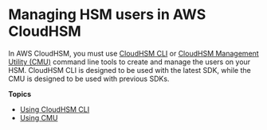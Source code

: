 # Managing HSM users in AWS CloudHSM<a name="manage-hsm-users"></a>

 In AWS CloudHSM, you must use [CloudHSM CLI](cloudhsm_cli-getting-started.md) or [CloudHSM Management Utility \(CMU\)](cloudhsm_mgmt_util-getting-started.md) command line tools to create and manage the users on your HSM\. CloudHSM CLI is designed to be used with the latest SDK, while the CMU is designed to be used with previous SDKs\.

**Topics**
+ [Using CloudHSM CLI](manage-hsm-users-chsm-cli.md)
+ [Using CMU](manage-hsm-users-cmu.md)